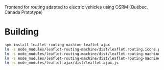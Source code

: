 Frontend for routing adapted to electric vehicles using OSRM (Québec, Canada Prototype)

# Building

```bash
npm install leaflet-routing-machine leaflet-ajax
ln -s node_modules/leaflet-routing-machine/dist/leaflet.routing.icons.png
ln -s node_modules/leaflet-routing-machine/dist/leaflet-routing-machine.js
ln -s node_modules/leaflet-routing-machine/dist/leaflet-routing-machine.css
ln -s node_modules/leaflet-ajax/dist/leaflet.ajax.js
```


